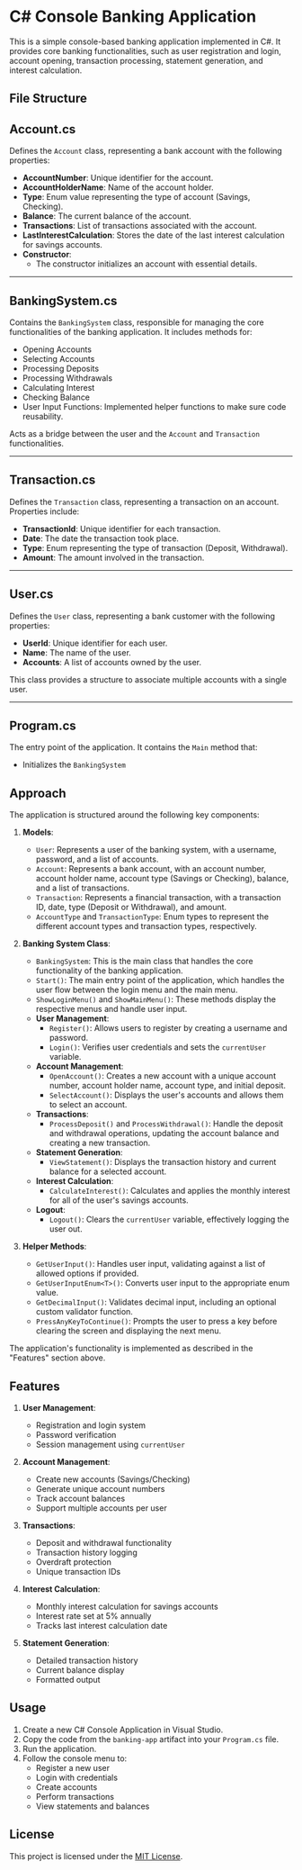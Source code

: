 # C# Console Banking Application

This is a simple console-based banking application implemented in C#. It provides core banking functionalities, such as user registration and login, account opening, transaction processing, statement generation, and interest calculation.


## File Structure 

## Account.cs

Defines the `Account` class, representing a bank account with the following properties:

- **AccountNumber**: Unique identifier for the account.
- **AccountHolderName**: Name of the account holder.
- **Type**: Enum value representing the type of account (Savings, Checking).
- **Balance**: The current balance of the account.
- **Transactions**: List of transactions associated with the account.
- **LastInterestCalculation**: Stores the date of the last interest calculation for savings accounts.
- **Constructor**:
   - The constructor initializes an account with essential details.

---
## BankingSystem.cs

Contains the `BankingSystem` class, responsible for managing the core functionalities of the banking application. It includes methods for:

- Opening Accounts
- Selecting Accounts
- Processing Deposits
- Processing Withdrawals
- Calculating Interest
- Checking Balance
- User Input Functions: Implemented helper functions to make sure code reusability.

Acts as a bridge between the user and the `Account` and `Transaction` functionalities.

---

## Transaction.cs

Defines the `Transaction` class, representing a transaction on an account. Properties include:

- **TransactionId**: Unique identifier for each transaction.
- **Date**: The date the transaction took place.
- **Type**: Enum representing the type of transaction (Deposit, Withdrawal).
- **Amount**: The amount involved in the transaction.

---

## User.cs

Defines the `User` class, representing a bank customer with the following properties:

- **UserId**: Unique identifier for each user.
- **Name**: The name of the user.
- **Accounts**: A list of accounts owned by the user.

This class provides a structure to associate multiple accounts with a single user.

---

## Program.cs

The entry point of the application. It contains the `Main` method that:

- Initializes the `BankingSystem`

## Approach

The application is structured around the following key components:

1. **Models**:
   - `User`: Represents a user of the banking system, with a username, password, and a list of accounts.
   - `Account`: Represents a bank account, with an account number, account holder name, account type (Savings or Checking), balance, and a list of transactions.
   - `Transaction`: Represents a financial transaction, with a transaction ID, date, type (Deposit or Withdrawal), and amount.
   - `AccountType` and `TransactionType`: Enum types to represent the different account types and transaction types, respectively.

2. **Banking System Class**:
   - `BankingSystem`: This is the main class that handles the core functionality of the banking application.
   - `Start()`: The main entry point of the application, which handles the user flow between the login menu and the main menu.
   - `ShowLoginMenu()` and `ShowMainMenu()`: These methods display the respective menus and handle user input.
   - **User Management**:
     - `Register()`: Allows users to register by creating a username and password.
     - `Login()`: Verifies user credentials and sets the `currentUser` variable.
   - **Account Management**:
     - `OpenAccount()`: Creates a new account with a unique account number, account holder name, account type, and initial deposit.
     - `SelectAccount()`: Displays the user's accounts and allows them to select an account.
   - **Transactions**:
     - `ProcessDeposit()` and `ProcessWithdrawal()`: Handle the deposit and withdrawal operations, updating the account balance and creating a new transaction.
   - **Statement Generation**:
     - `ViewStatement()`: Displays the transaction history and current balance for a selected account.
   - **Interest Calculation**:
     - `CalculateInterest()`: Calculates and applies the monthly interest for all of the user's savings accounts.
   - **Logout**:
     - `Logout()`: Clears the `currentUser` variable, effectively logging the user out.

3. **Helper Methods**:
   - `GetUserInput()`: Handles user input, validating against a list of allowed options if provided.
   - `GetUserInputEnum<T>()`: Converts user input to the appropriate enum value.
   - `GetDecimalInput()`: Validates decimal input, including an optional custom validator function.
   - `PressAnyKeyToContinue()`: Prompts the user to press a key before clearing the screen and displaying the next menu.

The application's functionality is implemented as described in the "Features" section above.


## Features

1. **User Management**:
   - Registration and login system
   - Password verification
   - Session management using `currentUser`

2. **Account Management**:
   - Create new accounts (Savings/Checking)
   - Generate unique account numbers
   - Track account balances
   - Support multiple accounts per user

3. **Transactions**:
   - Deposit and withdrawal functionality
   - Transaction history logging
   - Overdraft protection
   - Unique transaction IDs

4. **Interest Calculation**:
   - Monthly interest calculation for savings accounts
   - Interest rate set at 5% annually
   - Tracks last interest calculation date

5. **Statement Generation**:
   - Detailed transaction history
   - Current balance display
   - Formatted output

## Usage

1. Create a new C# Console Application in Visual Studio.
2. Copy the code from the `banking-app` artifact into your `Program.cs` file.
3. Run the application.
4. Follow the console menu to:
   - Register a new user
   - Login with credentials
   - Create accounts
   - Perform transactions
   - View statements and balances

## License

This project is licensed under the [MIT License](LICENSE).
